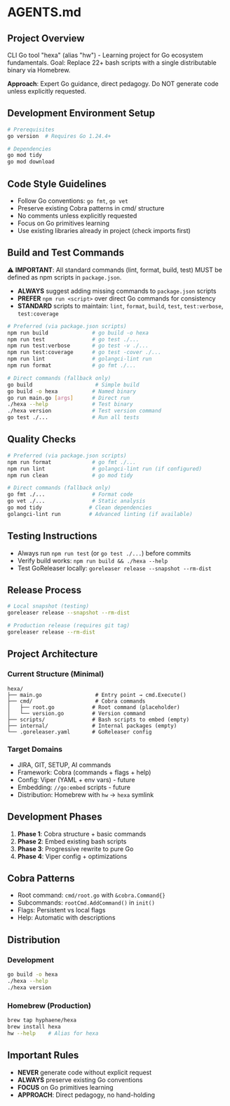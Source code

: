 # AGENTS.md

## Project Overview

CLI Go tool "hexa" (alias "hw") - Learning project for Go ecosystem fundamentals.
Goal: Replace 22+ bash scripts with a single distributable binary via Homebrew.

**Approach**: Expert Go guidance, direct pedagogy. Do NOT generate code unless explicitly requested.

## Development Environment Setup

```bash
# Prerequisites
go version  # Requires Go 1.24.4+

# Dependencies
go mod tidy
go mod download
```

## Code Style Guidelines

- Follow Go conventions: `go fmt`, `go vet`
- Preserve existing Cobra patterns in cmd/ structure
- No comments unless explicitly requested
- Focus on Go primitives learning
- Use existing libraries already in project (check imports first)

## Build and Test Commands

⚠️ **IMPORTANT**: All standard commands (lint, format, build, test) MUST be defined as npm scripts in `package.json`.
- **ALWAYS** suggest adding missing commands to `package.json` scripts
- **PREFER** `npm run <script>` over direct Go commands for consistency
- **STANDARD** scripts to maintain: `lint`, `format`, `build`, `test`, `test:verbose`, `test:coverage`

```bash
# Preferred (via package.json scripts)
npm run build              # go build -o hexa
npm run test               # go test ./...
npm run test:verbose       # go test -v ./...
npm run test:coverage      # go test -cover ./...
npm run lint               # golangci-lint run
npm run format             # go fmt ./...

# Direct commands (fallback only)
go build                    # Simple build
go build -o hexa           # Named binary
go run main.go [args]      # Direct run
./hexa --help              # Test binary
./hexa version             # Test version command
go test ./...              # Run all tests
```

## Quality Checks

```bash
# Preferred (via package.json scripts)
npm run format             # go fmt ./...
npm run lint               # golangci-lint run (if configured)
npm run clean              # go mod tidy

# Direct commands (fallback only)
go fmt ./...               # Format code
go vet ./...               # Static analysis
go mod tidy               # Clean dependencies
golangci-lint run         # Advanced linting (if available)
```

## Testing Instructions

- Always run `npm run test` (or `go test ./...`) before commits
- Verify build works: `npm run build && ./hexa --help`
- Test GoReleaser locally: `goreleaser release --snapshot --rm-dist`

## Release Process

```bash
# Local snapshot (testing)
goreleaser release --snapshot --rm-dist

# Production release (requires git tag)
goreleaser release --rm-dist
```

## Project Architecture

### Current Structure (Minimal)
```
hexa/
├── main.go                 # Entry point → cmd.Execute()
├── cmd/                    # Cobra commands
│   ├── root.go            # Root command (placeholder)
│   └── version.go         # Version command
├── scripts/               # Bash scripts to embed (empty)
├── internal/              # Internal packages (empty)
└── .goreleaser.yaml       # GoReleaser config
```

### Target Domains
- JIRA, GIT, SETUP, AI commands
- Framework: Cobra (commands + flags + help)
- Config: Viper (YAML + env vars) - future
- Embedding: `//go:embed` scripts - future
- Distribution: Homebrew with `hw` → `hexa` symlink

## Development Phases

1. **Phase 1**: Cobra structure + basic commands
2. **Phase 2**: Embed existing bash scripts
3. **Phase 3**: Progressive rewrite to pure Go
4. **Phase 4**: Viper config + optimizations

## Cobra Patterns

- Root command: `cmd/root.go` with `&cobra.Command{}`
- Subcommands: `rootCmd.AddCommand()` in `init()`
- Flags: Persistent vs local flags
- Help: Automatic with descriptions

## Distribution

### Development
```bash
go build -o hexa
./hexa --help
./hexa version
```

### Homebrew (Production)
```bash
brew tap hyphaene/hexa
brew install hexa
hw --help    # Alias for hexa
```

## Important Rules

- **NEVER** generate code without explicit request
- **ALWAYS** preserve existing Go conventions
- **FOCUS** on Go primitives learning
- **APPROACH**: Direct pedagogy, no hand-holding